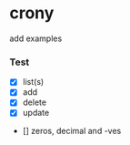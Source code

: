 # crony

add examples

### Test
- [x] list(s)
- [x] add
- [x] delete
- [x] update
- [] zeros, decimal and -ves